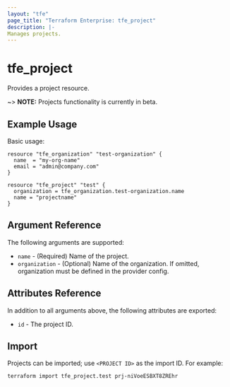 ```yaml
---
layout: "tfe"
page_title: "Terraform Enterprise: tfe_project"
description: |-
Manages projects.
---
```


# tfe_project

Provides a project resource.

~> **NOTE:** Projects functionality is currently in beta.

## Example Usage

Basic usage:

```hcl
resource "tfe_organization" "test-organization" {
  name  = "my-org-name"
  email = "admin@company.com"
}

resource "tfe_project" "test" {
  organization = tfe_organization.test-organization.name
  name = "projectname"
}
```

## Argument Reference

The following arguments are supported:

* `name` - (Required) Name of the project.
* `organization` - (Optional) Name of the organization. If omitted, organization must be defined in the provider config.

## Attributes Reference

In addition to all arguments above, the following attributes are exported:

* `id` - The project ID.

## Import

Projects can be imported; use `<PROJECT ID>` as the import ID. For example:

```shell
terraform import tfe_project.test prj-niVoeESBXT8ZREhr
```
